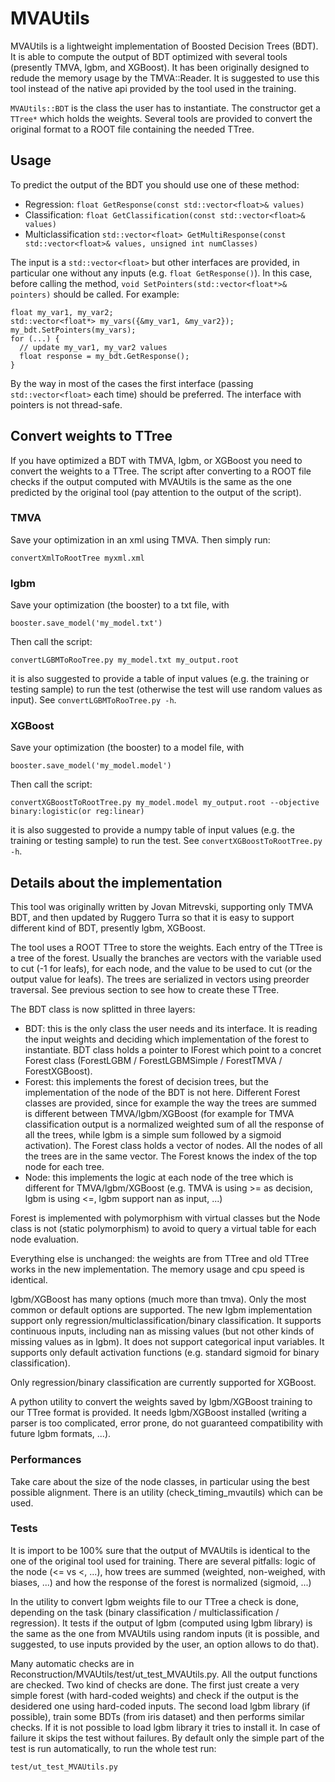 # MVAUtils

MVAUtils is a lightweight implementation of Boosted Decision Trees (BDT). It is able to compute the output of BDT optimized with several tools (presently TMVA, lgbm, and XGBoost). It has been originally designed to redude the memory usage by the TMVA::Reader. It is suggested to use this tool instead of the native api provided by the tool used in the training.

`MVAUtils::BDT` is the class the user has to instantiate. The constructor get a `TTree*` which holds the weights. Several tools are provided to convert the original format to a ROOT file containing the needed TTree.

## Usage
To predict the output of the BDT you should use one of these method:

   * Regression: `float GetResponse(const std::vector<float>& values)`
   * Classification: `float GetClassification(const std::vector<float>& values)`
   * Multiclassification `std::vector<float> GetMultiResponse(const std::vector<float>& values, unsigned int numClasses)`

The input is a `std::vector<float>` but other interfaces are provided, in particular one without any inputs (e.g. `float GetResponse()`). In this case, before calling the method, `void SetPointers(std::vector<float*>& pointers)` should be called. For example:

   
    float my_var1, my_var2;
    std::vector<float*> my_vars({&my_var1, &my_var2});
    my_bdt.SetPointers(my_vars);
    for (...) {
      // update my_var1, my_var2 values
      float response = my_bdt.GetResponse();
    }

By the way in most of the cases the first interface (passing `std::vector<float>` each time) should be preferred. The interface with pointers is not thread-safe.

## Convert weights to TTree
If you have optimized a BDT with TMVA, lgbm, or XGBoost you need to convert the weights to a TTree. The script after converting to a ROOT file checks if the output computed with MVAUtils is the same as the one predicted by the original tool (pay attention to the output of the script).

### TMVA
Save your optimization in an xml using TMVA. Then simply run:

    convertXmlToRootTree myxml.xml

### lgbm
Save your optimization (the booster) to a txt file, with

    booster.save_model('my_model.txt')

Then call the script:

    convertLGBMToRooTree.py my_model.txt my_output.root

it is also suggested to provide a table of input values (e.g. the training or testing sample) to run the test (otherwise the test will use random values as input). See `convertLGBMToRooTree.py -h`.

### XGBoost 
Save your optimization (the booster) to a model file, with

    booster.save_model('my_model.model')

Then call the script:

    convertXGBoostToRootTree.py my_model.model my_output.root --objective binary:logistic(or reg:linear)

it is also suggested to provide a numpy table of input values (e.g. the training or testing sample) to run the test. See `convertXGBoostToRootTree.py -h`.

## Details about the implementation
This tool was originally written by Jovan Mitrevski, supporting only TMVA BDT, and then updated by Ruggero Turra so that it is easy to support different kind of BDT, presently lgbm, XGBoost.

The tool uses a ROOT TTree to store the weights. Each entry of the TTree is a tree of the forest. Usually the branches are vectors with the variable used to cut (-1 for leafs), for each node, and the value to be used to cut (or the output value for leafs). The trees are serialized in vectors using preorder traversal. See previous section to see how to create these TTree.

The BDT class is now splitted in three layers:

 * BDT: this is the only class the user needs and its interface. It is reading the input weights and deciding which implementation of the forest to instantiate. BDT class holds a pointer to IForest which point to a concret Forest class (ForestLGBM / ForestLGBMSimple / ForestTMVA / ForestXGBoost).
 * Forest: this implements the forest of decision trees, but the implementation of the node of the BDT is not here. Different Forest classes are provided, since for example the way the trees are summed is different between TMVA/lgbm/XGBoost (for example for TMVA classification output is a normalized weighted sum of all the response of all the trees, while lgbm is a simple sum followed by a sigmoid activation). The Forest class holds a vector of nodes. All the nodes of all the trees are in the same vector. The Forest knows the index of the top node for each tree.
 * Node: this implements the logic at each node of the tree which is different for TMVA/lgbm/XGBoost (e.g. TMVA is using >= as decision, lgbm is using <=, lgbm support nan as input, ...)

Forest is implemented with polymorphism with virtual classes but the Node class is not (static polymorphism) to avoid to query a virtual table for each node evaluation.

Everything else is unchanged: the weights are from TTree and old TTree works in the new implementation. The memory usage and cpu speed is identical.

lgbm/XGBoost has many options (much more than tmva). Only the most common or default options are supported. The new lgbm implementation support only regression/multiclassification/binary classification. It supports continuous inputs, including nan as missing values (but not other kinds of missing values as in lgbm). It does not support categorical input variables. It supports only default activation functions (e.g. standard sigmoid for binary classification).

Only regression/binary classification are currently supported for XGBoost.

A python utility to convert the weights saved by lgbm/XGBoost training to our TTree format is provided. It needs lgbm/XGBoost installed (writing a parser is too complicated, error prone, do not guaranteed compatibility with future lgbm formats, ...).

### Performances

Take care about the size of the node classes, in particular using the best possible alignment. There is an utility (check_timing_mvautils) which can be used.

### Tests

It is import to be 100% sure that the output of MVAUtils is identical to the one of the original tool used for training. There are several pitfalls: logic of the node (<= vs <, ...), how trees are summed (weighted, non-weighed, with biases, ...) and how the response of the forest is normalized (sigmoid, ...)

In the utility to convert lgbm weights file to our TTree a check is done, depending on the task (binary classification / multiclassification / regression). It tests if the output of lgbm (computed using lgbm library) is the same as the one from MVAUtils using random inputs (it is possible, and suggested, to use inputs provided by the user, an option allows to do that).

Many automatic checks are in Reconstruction/MVAUtils/test/ut_test_MVAUtils.py. All the output functions are checked. Two kind of checks are done. The first just create a very simple forest (with hard-coded weights) and check if the output is the desidered one using hard-coded inputs. The second load lgbm library (if possible), train some BDTs (from iris dataset) and then performs similar checks. If it is not possible to load lgbm library it tries to install it. In case of failure it skips the test without failures. By default only the simple part of the test is run automatically, to run the whole test run:

    test/ut_test_MVAUtils.py 
